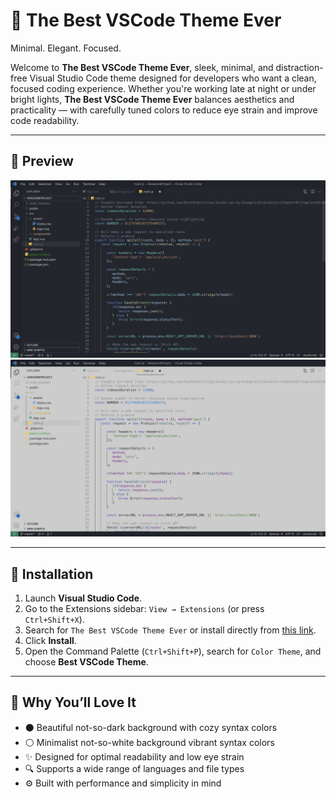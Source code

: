 # 🖤 The Best VSCode Theme Ever

Minimal. Elegant. Focused.

Welcome to **The Best VSCode Theme Ever**, sleek, minimal, and distraction-free Visual Studio Code theme designed for developers who want a clean, focused coding experience. Whether you're working late at night or under bright lights, **The Best VSCode Theme Ever** balances aesthetics and practicality — with carefully tuned colors to reduce eye strain and improve code readability.

---

## 🌌 Preview

![Lightweight & Sharp](./assets/screenshots/preview1.jpg)
![Beautiful Contrast](./assets/screenshots/preview2.jpg)
<!-- Add more screenshots as needed -->

---

## 🚀 Installation

1. Launch **Visual Studio Code**.
2. Go to the Extensions sidebar: `View → Extensions` (or press `Ctrl+Shift+X`).
3. Search for `The Best VSCode Theme Ever` or install directly from [this link](https://marketplace.visualstudio.com/items?itemName=danielvfrodrigues.bestvscodetheme).
4. Click **Install**.
5. Open the Command Palette (`Ctrl+Shift+P`), search for `Color Theme`, and choose **Best VSCode Theme**.

---

## 🎨 Why You’ll Love It

- ⚫ Beautiful not-so-dark background with cozy syntax colors
- ⚪️ Minimalist not-so-white background vibrant syntax colors
- ✨ Designed for optimal readability and low eye strain
- 🔍 Supports a wide range of languages and file types
- ⚙️ Built with performance and simplicity in mind